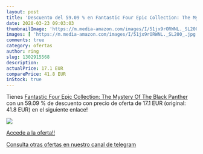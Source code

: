 ```yaml
---
layout: post
title: 'Descuento del 59.09 % en Fantastic Four Epic Collection: The Myst'
date: 2020-03-23 09:03:03
thumbnailImage: 'https://m.media-amazon.com/images/I/51jx9rORWNL._SL200_.jpg'
images: [ 'https://m.media-amazon.com/images/I/51jx9rORWNL._SL200_.jpg' ]
comments: true
category: ofertas
author: ring
slug: 1302915568
description:
actualPrice: 17.1 EUR
comparePrice: 41.8 EUR
inStock: true
---
```


Tienes [Fantastic Four Epic Collection: The Mystery Of The Black Panther](https://www.amazon.es/dp/1302915568/?tag=redken-21) con un 59.09 % de descuento con precio de oferta de 17.1 EUR (original: 41.8 EUR) en el siguiente enlace!

[![](https://m.media-amazon.com/images/I/51jx9rORWNL._SL200_.jpg)](https://www.amazon.es/dp/1302915568/?tag=redken-21)

[Accede a la oferta!!](https://www.amazon.es/dp/1302915568/?tag=redken-21)

[Consulta otras ofertas en nuestro canal de telegram](https://t.me/s/ofertas25)
